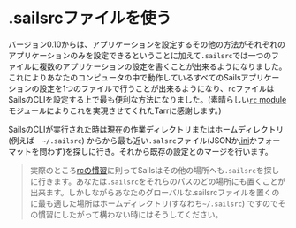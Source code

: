 # .sailsrcファイルを使う


バージョン0.10からは、アプリケーションを設定するその他の方法がそれぞれのアプリケーションのみを設定できるということに加えて`.sailsrc`では一つのファイルに複数のアプリケーションの設定を書くことが出来るようになりました。これによりあなたのコンピュータの中で動作しているすべてのSailsアプリケーションの設定を1つのファイルで行うことが出来るようになり、`rc`ファイルはSailsのCLIを設定する上で最も便利な方法になりました。(素晴らしい[`rc` module](https://github.com/dominictarr/rc)モジュールによりこれを実現させてくれたTarrに感謝します。)

SailsのCLIが実行された時は現在の作業ディレクトリまたはホームディレクトリ(例えば　`~/.sailsrc`) からから最も近い`.salsrc`ファイル(JSONか[.ini](http://en.wikipedia.org/wiki/INI_file)かフォーマットを問わず)を探しに行き。それから既存の設定とのマージを行います。

> 実際のところ[rcの慣習](https://github.com/dominictarr/rc#standards)に則ってSailsはその他の場所へも`.sailsrc`を探しに行きます。あなたは`.sailsrc`をそれらのパスのどの場所にも置くことが出来ます。しかしながらあなたのグローバルな.sailsrcファイルを置くのに最も適した場所はホームディレクトリ(すなわち`~/.sailsrc`) ですのでその慣習にしたがって構わない時にはそうしてください。




<docmeta name="uniqueID" value="sailsrc374211">
<docmeta name="displayName" value="Using `.sailsrc` Files">

